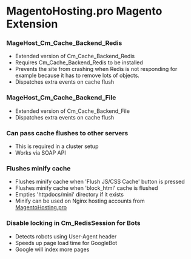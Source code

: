 # MagentoHosting.pro Magento Extension

### MageHost_Cm_Cache_Backend_Redis
* Extended version of Cm_Cache_Backend_Redis
* Requires Cm_Cache_Backend_Redis to be installed
* Prevents the site from crashing when Redis is not responding for example because it has to remove lots of objects.
* Dispatches extra events on cache flush

### MageHost_Cm_Cache_Backend_File
* Extended version of Cm_Cache_Backend_File
* Dispatches extra events on cache flush

### Can pass cache flushes to other servers
* This is required in a cluster setup
* Works via SOAP API

### Flushes minify cache
* Flushes minify cache when 'Flush JS/CSS Cache' button is pressed
* Flushes minify cache when 'block_html' cache is flushed
* Empties 'httpdocs/mini' directory if it exists
* Minify can be used on Nginx hosting accounts from [MagentoHosting.pro](https://magentohosting.pro)

### Disable locking in Cm_RedisSession for Bots
* Detects robots using User-Agent header
* Speeds up page load time for GoogleBot
* Google will index more pages